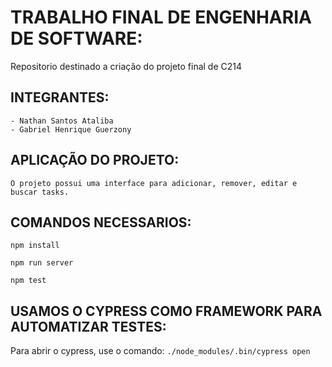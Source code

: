 # TRABALHO FINAL DE ENGENHARIA DE SOFTWARE:
Repositorio destinado a criação do projeto final de C214

## INTEGRANTES:
    - Nathan Santos Ataliba
    - Gabriel Henrique Guerzony

## APLICAÇÃO DO PROJETO:
    O projeto possui uma interface para adicionar, remover, editar e buscar tasks.

## COMANDOS NECESSARIOS:
```npm install```

```npm run server```

```npm test```

## USAMOS O CYPRESS COMO FRAMEWORK PARA AUTOMATIZAR TESTES:
Para abrir o cypress, use o comando:
```./node_modules/.bin/cypress open```


